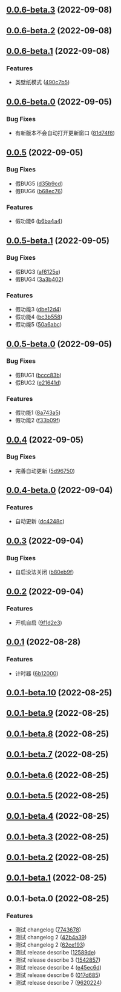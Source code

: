 ## [0.0.6-beta.3](https://github.com/xxldm/tool-client/compare/v0.0.6-beta.2...v0.0.6-beta.3) (2022-09-08)



## [0.0.6-beta.2](https://github.com/xxldm/tool-client/compare/v0.0.6-beta.1...v0.0.6-beta.2) (2022-09-08)



## [0.0.6-beta.1](https://github.com/xxldm/tool-client/compare/v0.0.6-beta.0...v0.0.6-beta.1) (2022-09-08)


### Features

* 类壁纸模式 ([490c7b5](https://github.com/xxldm/tool-client/commit/490c7b5622db4de1bffcc6a27aefb2e6d60527fc))



## [0.0.6-beta.0](https://github.com/xxldm/tool-client/compare/v0.0.5...v0.0.6-beta.0) (2022-09-05)


### Bug Fixes

* 有新版本不会自动打开更新窗口 ([81d74f8](https://github.com/xxldm/tool-client/commit/81d74f8d33f6714e4a83a3d1a6eb168ec414e499))



## [0.0.5](https://github.com/xxldm/tool-client/compare/v0.0.5-beta.1...v0.0.5) (2022-09-05)


### Bug Fixes

* 假BUG5 ([d35b9cd](https://github.com/xxldm/tool-client/commit/d35b9cd3e2d786f68d593e88e4bd620ac25b5081))
* 假BUG6 ([b68ec76](https://github.com/xxldm/tool-client/commit/b68ec7679fd8369648e3668b3a3b660a4e5e2580))


### Features

* 假功能6 ([b6ba4a4](https://github.com/xxldm/tool-client/commit/b6ba4a4daf066469da5aa0c394b23822ae63ea36))



## [0.0.5-beta.1](https://github.com/xxldm/tool-client/compare/v0.0.5-beta.0...v0.0.5-beta.1) (2022-09-05)


### Bug Fixes

* 假BUG3 ([af6125e](https://github.com/xxldm/tool-client/commit/af6125e2a9f5c15019de1f3c65b839a912f38b19))
* 假BUG4 ([3a3b402](https://github.com/xxldm/tool-client/commit/3a3b4026da65a09519c33e4a0004bc064d02a3a2))


### Features

* 假功能3 ([dbe12d4](https://github.com/xxldm/tool-client/commit/dbe12d4451ae9bf9c3e7c77428be94c9c9dc6e24))
* 假功能4 ([bc3b558](https://github.com/xxldm/tool-client/commit/bc3b558b7a1e6cc34ef2abb742c7eadd65b4537a))
* 假功能5 ([50a6abc](https://github.com/xxldm/tool-client/commit/50a6abcd9a288d192426492a970308429f13356e))



## [0.0.5-beta.0](https://github.com/xxldm/tool-client/compare/v0.0.4...v0.0.5-beta.0) (2022-09-05)


### Bug Fixes

* 假BUG1 ([bccc83b](https://github.com/xxldm/tool-client/commit/bccc83b3a0c81253e0c3615a9239e8cbc1f4f331))
* 假BUG2 ([e21641d](https://github.com/xxldm/tool-client/commit/e21641df6021e2bc7f7157fbd30eb6ed3bdfccfc))


### Features

* 假功能1 ([8a743a5](https://github.com/xxldm/tool-client/commit/8a743a57c733290de7bf91f17bc0e39b89cc9206))
* 假功能2 ([f33b09f](https://github.com/xxldm/tool-client/commit/f33b09fb3e0bff867d6d9e79a49849cb94b58a37))



## [0.0.4](https://github.com/xxldm/tool-client/compare/v0.0.4-beta.0...v0.0.4) (2022-09-05)


### Bug Fixes

* 完善自动更新 ([5d96750](https://github.com/xxldm/tool-client/commit/5d967503139420c132e955766880a2a2bcb873bb))



## [0.0.4-beta.0](https://github.com/xxldm/tool-client/compare/v0.0.3...v0.0.4-beta.0) (2022-09-04)


### Features

* 自动更新 ([dc4248c](https://github.com/xxldm/tool-client/commit/dc4248c226909d27a0e9a883645addedf3148b56))



## [0.0.3](https://github.com/xxldm/tool-client/compare/v0.0.2...v0.0.3) (2022-09-04)


### Bug Fixes

* 自启没法关闭 ([b80eb9f](https://github.com/xxldm/tool-client/commit/b80eb9fd05864eed9640b713b9f2080aac4bfab9))



## [0.0.2](https://github.com/xxldm/tool-client/compare/v0.0.1...v0.0.2) (2022-09-04)


### Features

* 开机自启 ([9f1d2e3](https://github.com/xxldm/tool-client/commit/9f1d2e36a4227454b5ad46be0d4c110661ef7c48))



## [0.0.1](https://github.com/xxldm/tool-client/compare/v0.0.1-beta.10...v0.0.1) (2022-08-28)


### Features

* 计时器 ([6b12000](https://github.com/xxldm/tool-client/commit/6b12000e62d2d7d95f7298a016e2da65606f8741))



## [0.0.1-beta.10](https://github.com/xxldm/tool-client/compare/v0.0.1-beta.9...v0.0.1-beta.10) (2022-08-25)



## [0.0.1-beta.9](https://github.com/xxldm/tool-client/compare/v0.0.1-beta.8...v0.0.1-beta.9) (2022-08-25)



## [0.0.1-beta.8](https://github.com/xxldm/tool-client/compare/v0.0.1-beta.7...v0.0.1-beta.8) (2022-08-25)



## [0.0.1-beta.7](https://github.com/xxldm/tool-client/compare/v0.0.1-beta.6...v0.0.1-beta.7) (2022-08-25)



## [0.0.1-beta.6](https://github.com/xxldm/tool-client/compare/v0.0.1-beta.5...v0.0.1-beta.6) (2022-08-25)



## [0.0.1-beta.5](https://github.com/xxldm/tool-client/compare/v0.0.1-beta.4...v0.0.1-beta.5) (2022-08-25)



## [0.0.1-beta.4](https://github.com/xxldm/tool-client/compare/v0.0.1-beta.3...v0.0.1-beta.4) (2022-08-25)



## [0.0.1-beta.3](https://github.com/xxldm/tool-client/compare/v0.0.1-beta.2...v0.0.1-beta.3) (2022-08-25)



## [0.0.1-beta.2](https://github.com/xxldm/tool-client/compare/v0.0.1-beta.1...v0.0.1-beta.2) (2022-08-25)



## [0.0.1-beta.1](https://github.com/xxldm/tool-client/compare/v0.0.1-beta.0...v0.0.1-beta.1) (2022-08-25)



## 0.0.1-beta.0 (2022-08-25)


### Features

* 测试 changelog ([7743678](https://github.com/xxldm/tool-client/commit/77436788e7d09681da0a7578f966bd1e40e6a5dd))
* 测试 changelog 2 ([42b4a39](https://github.com/xxldm/tool-client/commit/42b4a397341f059455d3a92728b13d1c1842523e))
* 测试 changelog 2 ([62ce193](https://github.com/xxldm/tool-client/commit/62ce193335d5867edaa6011ddcfee9f07cf27c1e))
* 测试 release describe ([12589de](https://github.com/xxldm/tool-client/commit/12589dea48205428b9c8aaad1e0a77f4e2a0e5cd))
* 测试 release describe 3 ([1542857](https://github.com/xxldm/tool-client/commit/154285791abdd86bfba27434afec641ca70f708b))
* 测试 release describe 4 ([e45ec6d](https://github.com/xxldm/tool-client/commit/e45ec6d6d3f288ebf92a35dc86aeb0c1e352aa75))
* 测试 release describe 6 ([017d685](https://github.com/xxldm/tool-client/commit/017d68590345194a91c52391a6629be247241284))
* 测试 release describe 7 ([9620224](https://github.com/xxldm/tool-client/commit/9620224c19202008d31ddf3766550ec9abf91222))



